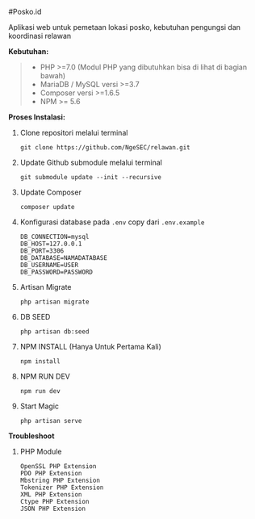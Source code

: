 #Posko.id

Aplikasi web untuk pemetaan lokasi posko, kebutuhan pengungsi dan koordinasi relawan

**Kebutuhan:**
> - PHP >=7.0 (Modul PHP yang dibutuhkan bisa di lihat di bagian bawah)
> - MariaDB / MySQL versi >=3.7
> - Composer versi >=1.6.5 
> - NPM >= 5.6


**Proses Instalasi:**
1. Clone repositori melalui terminal
   ```
   git clone https://github.com/NgeSEC/relawan.git
   ```
2. Update Github submodule melalui terminal 
    ```
    git submodule update --init --recursive
    ```
3. Update Composer
    ```
    composer update
    ```
4. Konfigurasi database pada `.env` copy dari `.env.example`
    ```
    DB_CONNECTION=mysql
    DB_HOST=127.0.0.1
    DB_PORT=3306
    DB_DATABASE=NAMADATABASE
    DB_USERNAME=USER
    DB_PASSWORD=PASSWORD
    ```
5. Artisan Migrate
    ```
    php artisan migrate
    ```
6. DB SEED
    ```
    php artisan db:seed
    ```
7. NPM INSTALL (Hanya Untuk Pertama Kali)
    ```
    npm install
    ```
8. NPM RUN DEV
    ```
    npm run dev
    ```
9. Start Magic
    ```
    php artisan serve
    ```
 

**Troubleshoot**
 1. PHP Module
     ```
     OpenSSL PHP Extension
     PDO PHP Extension
     Mbstring PHP Extension
     Tokenizer PHP Extension
     XML PHP Extension
     Ctype PHP Extension
     JSON PHP Extension
     ```